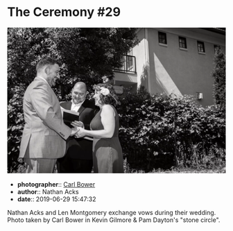 # The Ceremony \#29

![Nathan Acks and Len Montgomery exchange vows](assets/2019-06-29-set-1-the-ceremony-29.webp)

* **photographer**:: [Carl Bower](https://carlbowerphotos.com)  
* **author**:: Nathan Acks  
* **date**:: 2019-06-29 15:47:32

Nathan Acks and Len Montgomery exchange vows during their wedding. Photo taken by Carl Bower in Kevin Gilmore & Pam Dayton's "stone circle".
